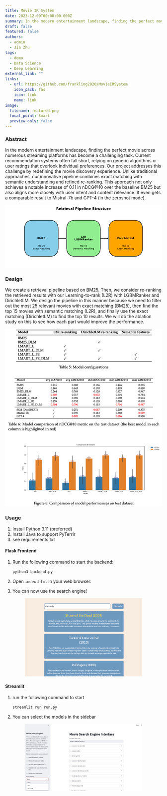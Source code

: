 ```yaml
---
title: Movie IR System
date: 2023-12-09T00:00:00.000Z
summary: In the modern entertainment landscape, finding the perfect movie across numerous streaming platforms has become a challenging task. Current recommendation systems often fall short, relying on generic algorithms or user ratings that overlook individual preferences. Our project addresses this challenge by redefining the movie discovery experience. Unlike traditional approaches, our innovative pipeline combines exact matching with semantic understanding and refined re-ranking. This approach not only achieves a notable increase of 0.11 in nDCG@10 over the baseline BM25 but also aligns more closely with user intent and content relevance.
draft: false
featured: false
authors:
  - admin
  - Jia Zhu
tags:
  - demo
  - Data Science
  - Deep Learning
external_link: ""
links:
  - url: https://github.com/frankling2020/MovieIRSystem
    icon_pack: fas
    icon: link
    name: link
image:
  filename: featured.png
  focal_point: Smart
  preview_only: false
---
```



### Abstract
In the modern entertainment landscape, finding the perfect movie across numerous streaming platforms has become a challenging task. Current recommendation systems often fall short, relying on generic algorithms or user ratings that overlook individual preferences. Our project addresses this challenge by redefining the movie discovery experience. Unlike traditional approaches, our innovative pipeline combines exact matching with semantic understanding and refined re-ranking. This approach not only achieves a notable increase of 0.11 in nDCG@10 over the baseline BM25 but also aligns more closely with user intent and content relevance. It even gets a comparable result to Mistral-7b and GPT-4 (in the zeroshot mode).

![](pipeline.png)


### Design
We create a retrieval pipeline based on BM25. Then, we consider re-ranking the retrieved results with our Learning-to-rank (L2R) with LGBMRanker and DirichletLM. We design the pipeline in this manner because we need to filter out the most 25 relevant movies with exact matching (BM25), then find the top 15 movies with semantic matching (L2R), and finally use the exact matching (DirichletLM) to find the top 10 results. We will do the ablation study on this to see how each part would improve the performance.

![](result.png)

### Usage

1. Install Python 3.11 (preferred)
2. Install Java to support PyTerrir
3. see requirements.txt

#### Flask Frontend
1. Run the following command to start the backend:
    ```bash
    python3 backend.py
    ```

2. Open `index.html` in your web browser.

3. You can now use the search engine!

<div align="center">
    <img src="web.png" style="width:75%">
</div>

#### Streamlit
1. run the following command to start
    ```bash
    streamlit run run.py
    ```
2. You can select the models in the sidebar
<div align="center">
    <img src="streamlit_interface.png" style="width:75%">
</div>
